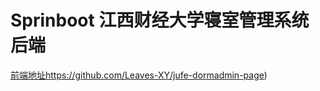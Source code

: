 # Sprinboot 江西财经大学寝室管理系统后端

[前端地址](https://github.com/Leaves-XY/jufe-dormadmin-page)https://github.com/Leaves-XY/jufe-dormadmin-page)
